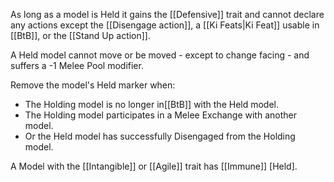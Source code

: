 As long as a model is Held it gains the [[Defensive]] trait and cannot declare any actions except the [[Disengage action]], a [[Ki Feats|Ki Feat]] usable in [[BtB]], or the [[Stand Up action]].

A Held model cannot move or be moved - except to change facing - and suffers a -1 Melee Pool modifier.

Remove the model's Held marker when:
- The Holding model is no longer in[[BtB]] with the Held model.
- The Holding model participates in a Melee Exchange with another model.
- Or the Held model has successfully Disengaged from the Holding model.

A Model with the [[Intangible]] or [[Agile]] trait has [[Immune]] [Held].